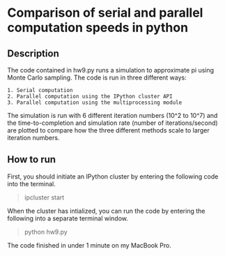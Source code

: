 # Comparison of serial and parallel computation speeds in python

## Description
The code contained in hw9.py runs a simulation to approximate pi using Monte Carlo sampling. The code is run in three different ways:
	
	1. Serial computation
	2. Parallel computation using the IPython cluster API
	3. Parallel computation using the multiprocessing module

The simulation is run with 6 different iteration numbers (10^2 to 10^7) and the time-to-completion and simulation rate (number of iterations/second) are plotted to compare how the three different methods scale to larger iteration numbers.

## How to run
First, you should initiate an IPython cluster by entering the following code into the terminal.
> ipcluster start

When the cluster has intialized, you can run the code by entering the following into a separate terminal window.
> python hw9.py

The code finished in under 1 minute on my MacBook Pro.